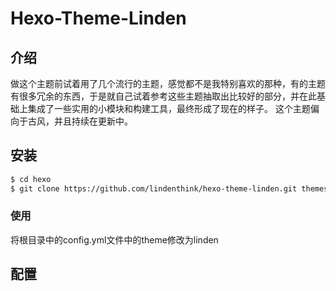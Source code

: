 # Hexo-Theme-Linden

## 介绍
做这个主题前试着用了几个流行的主题，感觉都不是我特别喜欢的那种，有的主题有很多冗余的东西，于是就自己试着参考这些主题抽取出比较好的部分，并在此基础上集成了一些实用的小模块和构建工具，最终形成了现在的样子。
这个主题偏向于古风，并且持续在更新中。

## 安装
``` bash
$ cd hexo
$ git clone https://github.com/lindenthink/hexo-theme-linden.git themes/next
```

### 使用
将根目录中的config.yml文件中的theme修改为linden

## 配置

